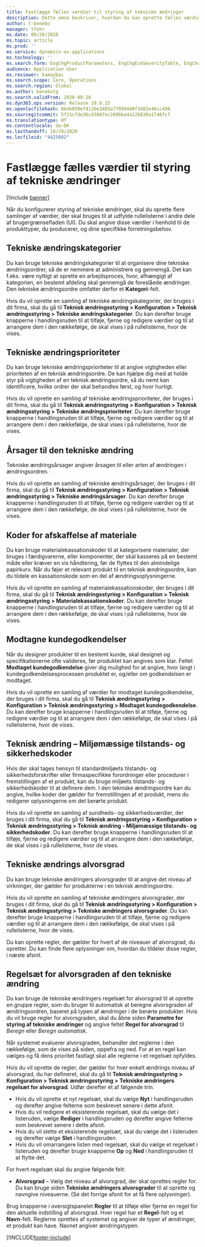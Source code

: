 ```yaml
---
title: Fastlægge fælles værdier til styring af tekniske ændringer
description: Dette emne beskriver, hvordan du kan oprette fælles værdier, der bruges til parametre i forskellige dele af styring af tekniske ændringer.
author: t-benebo
manager: tfehr
ms.date: 09/28/2020
ms.topic: article
ms.prod: ''
ms.service: dynamics-ax-applications
ms.technology: ''
ms.search.form: EngChgProductParameters, EngChgEcmSeverityTable, EngChgEcmSeverityRuleSet, EngChgEcmSeverityLookup,EngChgEcmSeverityChart,EngChgEcmRequestSeverityChart,EngChgEcmPriorityTable, EngChgEcmPriorityLookup, EngChgEcmPriorityChart, EngChgEcmMaterialDisposition, EngChgEcmEH
audience: Application User
ms.reviewer: kamaybac
ms.search.scope: Core, Operations
ms.search.region: Global
ms.author: benebotg
ms.search.validFrom: 2020-09-28
ms.dyn365.ops.version: Release 10.0.15
ms.openlocfilehash: 86de050ef4110e3485a77099440f3402e46cc498
ms.sourcegitcommit: 5f21cfde36c43887ec209bba4a12b830a1746fcf
ms.translationtype: HT
ms.contentlocale: da-DK
ms.lasthandoff: 10/29/2020
ms.locfileid: "4425082"
---
```

# <a name="establish-common-values-for-engineering-change-management"></a>Fastlægge fælles værdier til styring af tekniske ændringer

[!include [banner](../includes/banner.md)]

Når du konfigurerer styring af tekniske ændringer, skal du oprette flere samlinger af værdier, der skal bruges til at udfylde rullelisterne i andre dele af brugergrænsefladen (UI). Du skal angive disse værdier i henhold til de produkttyper, du producerer, og dine specifikke forretningsbehov.

## <a name="engineering-change-categories"></a>Tekniske ændringskategorier

Du kan bruge tekniske ændringskategorier til at organisere dine tekniske ændringsordrer, så de er nemmere at administrere og gennemgå. Det kan f.eks. være nyttigt at oprette en arbejdsproces, hvor, afhængigt af kategorien, en bestemt afdeling skal gennemgå de foreslåede ændringer. Den tekniske ændringsordre omfatter derfor et **Kategori**-felt.

Hvis du vil oprette en samling af tekniske ændringskategorier, der bruges i dit firma, skal du gå til **Teknisk ændringsstyring \> Konfiguration \> Teknisk ændringsstyring \> Tekniske ændringskategorier**. Du kan derefter bruge knapperne i handlingsruden til at tilføje, fjerne og redigere værdier og til at arrangere dem i den rækkefølge, de skal vises i på rullelisterne, hvor de vises.

## <a name="engineering-change-priorities"></a>Tekniske ændringsprioriteter

Du kan bruge tekniske ændringsprioriteter til at angive vigtigheden eller prioriteten af en teknisk ændringsordre. De kan hjælpe dig med at holde styr på vigtigheden af en teknisk ændringsordre, så du nemt kan identificere, hvilke ordrer der skal behandles først, og hvor hurtigt.

Hvis du vil oprette en samling af tekniske ændringsprioriteter, der bruges i dit firma, skal du gå til **Teknisk ændringsstyring \> Konfiguration \> Teknisk ændringsstyring \> Tekniske ændringsprioriteter**. Du kan derefter bruge knapperne i handlingsruden til at tilføje, fjerne og redigere værdier og til at arrangere dem i den rækkefølge, de skal vises i på rullelisterne, hvor de vises.

## <a name="engineering-change-reasons"></a>Årsager til den tekniske ændring

Tekniske ændringsårsager angiver årsagen til eller arten af ændringen i ændringsordren.

Hvis du vil oprette en samling af tekniske ændringsårsager, der bruges i dit firma, skal du gå til **Teknisk ændringsstyring \> Konfiguration \> Teknisk ændringsstyring \> Tekniske ændringsårsager**. Du kan derefter bruge knapperne i handlingsruden til at tilføje, fjerne og redigere værdier og til at arrangere dem i den rækkefølge, de skal vises i på rullelisterne, hvor de vises.

## <a name="material-disposal-codes"></a>Koder for afskaffelse af materiale

Du kan bruge materialekassationskoder til at kategorisere materialer, der bruges i færdigvarerne, eller komponenter, der skal kasseres på en bestemt måde eller kræver en vis håndtering, før de flyttes til den almindelige papirkurv. Når du føjer et relevant produkt til en teknisk ændringsordre, kan du tildele en kassationskode som en del af ændringsoplysningerne.

Hvis du vil oprette en samling af materialekassationskoder, der bruges i dit firma, skal du gå til **Teknisk ændringsstyring \> Konfiguration \> Teknisk ændringsstyring \> Materialekassationskoder**. Du kan derefter bruge knapperne i handlingsruden til at tilføje, fjerne og redigere værdier og til at arrangere dem i den rækkefølge, de skal vises i på rullelisterne, hvor de vises.

## <a name="received-customer-approval"></a>Modtagne kundegodkendelser

Når du designer produkter til en bestemt kunde, skal designet og specifikationerne ofte valideres, før produktet kan angives som klar. Feltet **Modtaget kundegodkendelse** giver dig mulighed for at angive, hvor langt i kundegodkendelsesprocessen produktet er, og/eller om godkendelsen er modtaget.

Hvis du vil oprette en samling af værdier for modtaget kundegodkendelse, der bruges i dit firma, skal du gå til **Teknisk ændringsstyring \> Konfiguration \> Teknisk ændringsstyring \> Modtaget kundegodkendelse**. Du kan derefter bruge knapperne i handlingsruden til at tilføje, fjerne og redigere værdier og til at arrangere dem i den rækkefølge, de skal vises i på rullelisterne, hvor de vises.

## <a name="engineering-change--environmental-health-and-safety-codes"></a>Teknisk ændring – Miljømæssige tilstands- og sikkerhedskoder

Hvis der skal tages hensyn til standardmiljøets tilstands- og sikkerhedsforskrifter eller firmaspecifikke forordninger eller procedurer i fremstillingen af et produkt, kan du bruge miljøets tilstands- og sikkerhedskoder til at definere dem. I den tekniske ændringsordre kan du angive, hvilke koder der gælder for fremstillingen af et produkt, mens du redigerer oplysningerne om det berørte produkt.

Hvis du vil oprette en samling af sundheds- og sikkerhedsværdier, der bruges i dit firma, skal du gå til **Teknisk ændringsstyring \> Konfiguration \> Teknisk ændringsstyring \> Teknisk ændring - Miljømæssige tilstands- og sikkerhedskoder**. Du kan derefter bruge knapperne i handlingsruden til at tilføje, fjerne og redigere værdier og til at arrangere dem i den rækkefølge, de skal vises i på rullelisterne, hvor de vises.

## <a name="engineering-change-severities"></a>Tekniske ændrings alvorsgrad

Du kan bruge tekniske ændringers alvorsgrader til at angive det niveau af virkninger, der gælder for produkterne i en teknisk ændringsordre.

Hvis du vil oprette en samling af tekniske ændringers alvorsgrader, der bruges i dit firma, skal du gå til **Teknisk ændringsstyring \> Konfiguration \> Teknisk ændringsstyring \> Tekniske ændringers alvorsgrader**. Du kan derefter bruge knapperne i handlingsruden til at tilføje, fjerne og redigere værdier og til at arrangere dem i den rækkefølge, de skal vises i på rullelisterne, hvor de vises.

Du kan oprette regler, der gælder for hvert af de niveauer af alvorsgrad, du opretter. Du kan finde flere oplysninger om, hvordan du tildeler disse regler, i næste afsnit.

## <a name="engineering-change-severity-rule-sets"></a>Regelsæt for alvorsgraden af den tekniske ændring

Du kan bruge de tekniske ændringers regelsæt for alvorsgrad til at oprette en gruppe regler, som du bruger til automatisk at beregne alvorsgraden af ændringsordren, baseret på typen af ændringer i de berørte produkter. Hvis du vil bruge regler for alvorsgraden, skal du åbne siden **Parametre for styring af tekniske ændringer** og angive feltet **Regel for alvorsgrad** til *Beregn* eller *Beregn automatisk*.

Når systemet evaluerer alvorsgraden, behandler det reglerne i den rækkefølge, som de vises på siden, oppefra og ned. For at en regel kan vælges og få dens prioritet fastlagt skal alle reglerne i et regelsæt opfyldes.

Hvis du vil oprette de regler, der gælder for hver enkelt ændrings niveau af alvorsgrad, du har defineret, skal du gå til **Teknisk ændringsstyring \> Konfiguration \> Teknisk ændringsstyring \> Tekniske ændringers regelsæt for alvorsgrad**. Udfør derefter ét af følgende trin.

- Hvis du vil oprette et nyt regelsæt, skal du vælge **Nyt** i handlingsruden og derefter angive felterne som beskrevet senere i dette afsnit.
- Hvis du vil redigere et eksisterende regelsæt, skal du vælge det i listeruden, vælge **Rediger** i handlingsruden og derefter angive felterne som beskrevet senere i dette afsnit.
- Hvis du vil slette et eksisterende regelsæt, skal du vælge det i listeruden og derefter vælge **Slet** i handlingsruden.
- Hvis du vil omarrangere listen med regelsæt, skal du vælge et regelsæt i listeruden og derefter bruge knapperne **Op** og **Ned** i handlingsruden til at flytte det.

For hvert regelsæt skal du angive følgende felt:

- **Alvorsgrad** – Vælg det niveau af alvorsgrad, der skal oprettes regler for. Du kan bruge siden **Tekniske ændringers alvorsgrader** til at oprette og navngive niveauerne. (Se det forrige afsnit for at få flere oplysninger).

Brug knapperne i oversigtspanelet **Regler** til at tilføje eller fjerne en regel for den aktuelle indstilling af alvorsgrad. Hver regel har et **Regel**-felt og et **Navn**-felt. Reglerne oprettes af systemet og angiver de typer af ændringer, et produkt kan have. Navnet angiver ændringstypen.


[!INCLUDE[footer-include](../../includes/footer-banner.md)]